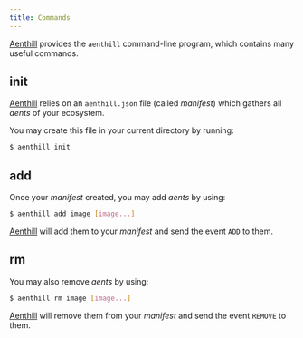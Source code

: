 ```yaml
---
title: Commands
---
```


[Aenthill](https://github.com/aenthill/aenthill) provides the <code>aenthill</code> command-line program, which contains many useful commands.

## init

[Aenthill](https://github.com/aenthill/aenthill) relies on an <code>aenthill.json</code> file (called *manifest*) which gathers all *aents* of your ecosystem.

You may create this file in your current directory by running:

```bash
$ aenthill init
```

## add

Once your *manifest* created, you may add *aents* by using:

```bash
$ aenthill add image [image...]
```

[Aenthill](https://github.com/aenthill/aenthill) will add them to your *manifest* and send the event <code>ADD</code> to them.

## rm

You may also remove *aents* by using:

```bash
$ aenthill rm image [image...]
```

[Aenthill](https://github.com/aenthill/aenthill) will remove them from your *manifest* and send the event <code>REMOVE</code> to them.